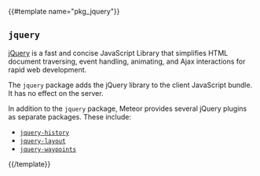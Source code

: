 {{#template name="pkg_jquery"}}

## `jquery`

[jQuery](http://jquery.com/) is a fast and concise JavaScript
Library that simplifies HTML document traversing, event handling,
animating, and Ajax interactions for rapid web development.

The `jquery` package adds the jQuery library to the client JavaScript
bundle. It has no effect on the server.

In addition to the `jquery` package, Meteor provides several jQuery
plugins as separate packages. These include:

* [`jquery-history`](https://github.com/balupton/history.js)
* [`jquery-layout`](http://layout.jquery-dev.net/)
* [`jquery-waypoints`](http://imakewebthings.com/jquery-waypoints/)

{{/template}}
